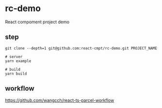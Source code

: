 # rc-demo

React compoment project demo

## step

```
git clone --depth=1 git@github.com:react-cmpt/rc-demo.git PROJECT_NAME

# server
yarn example

# build
yarn build
```

## workflow

https://github.com/wangcch/react-ts-parcel-workflow
